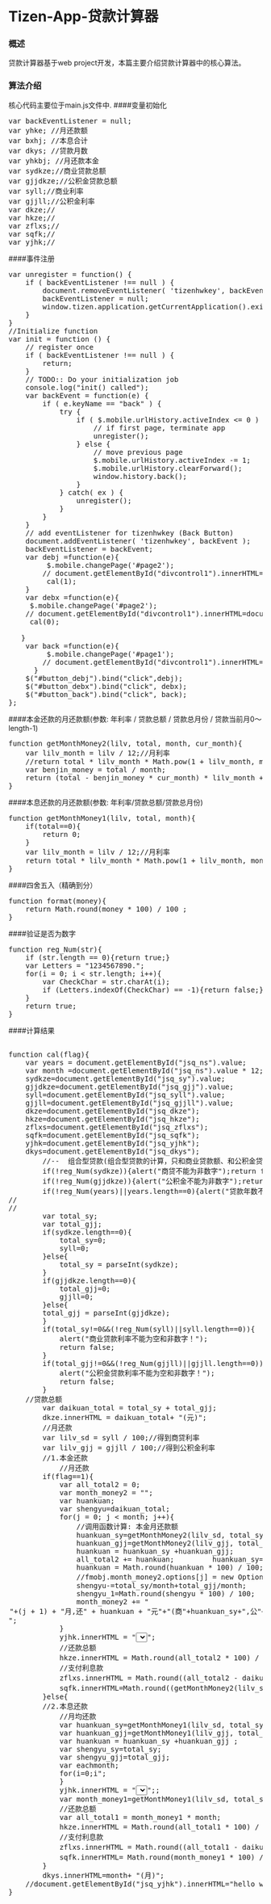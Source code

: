 # Tizen-App-贷款计算器
### 概述
贷款计算器基于web project开发，本篇主要介绍贷款计算器中的核心算法。
### 算法介绍
核心代码主要位于main.js文件中.
####变量初始化
<pre>
var backEventListener = null;
var yhke; //月还款额
var bxhj; //本息合计
var dkys; //贷款月数
var yhkbj; //月还款本金
var sydkze;//商业贷款总额
var gjjdkze;//公积金贷款总额
var syll;//商业利率
var gjjll;//公积金利率
var dkze;//
var hkze;//
var zflxs;//
var sqfk;//
var yjhk;//
</pre>

####事件注册
<pre>
var unregister = function() {
    if ( backEventListener !== null ) {
        document.removeEventListener( 'tizenhwkey', backEventListener );
        backEventListener = null;
        window.tizen.application.getCurrentApplication().exit();
    }
}
//Initialize function
var init = function () {
    // register once
    if ( backEventListener !== null ) {
        return;
    }  
    // TODO:: Do your initialization job
    console.log("init() called"); 
    var backEvent = function(e) {
        if ( e.keyName == "back" ) {
            try {
                if ( $.mobile.urlHistory.activeIndex <= 0 ) {
                    // if first page, terminate app
                    unregister();
                } else {
                    // move previous page
                    $.mobile.urlHistory.activeIndex -= 1;
                    $.mobile.urlHistory.clearForward();
                    window.history.back();
                }
            } catch( ex ) {
                unregister();
            }
        }
    }
    // add eventListener for tizenhwkey (Back Button)
    document.addEventListener( 'tizenhwkey', backEvent );
    backEventListener = backEvent;
    var debj =function(e){
    	 $.mobile.changePage('#page2');
    	// document.getElementById("divcontrol1").innerHTML=document.getElementById("textinput1").value;
    	 cal(1);
    }
    var debx =function(e){
   	 $.mobile.changePage('#page2');
   	// document.getElementById("divcontrol1").innerHTML=document.getElementById("textinput1").value;
   	 cal(0);

   }  
    var back =function(e){
      	 $.mobile.changePage('#page1');
      	// document.getElementById("divcontrol1").innerHTML=document.getElementById("textinput1").value;  	
      }
    $("#button_debj").bind("click",debj);
    $("#button_debx").bind("click", debx);
    $("#button_back").bind("click", back);  
};
</pre>

####本金还款的月还款额(参数: 年利率 / 贷款总额 / 贷款总月份 / 贷款当前月0～length-1)
<pre>
function getMonthMoney2(lilv, total, month, cur_month){
	var lilv_month = lilv / 12;//月利率
	//return total * lilv_month * Math.pow(1 + lilv_month, month) / ( Math.pow(1 + lilv_month, month) -1 );
	var benjin_money = total / month;
	return (total - benjin_money * cur_month) * lilv_month + benjin_money;
}
</pre>

####本息还款的月还款额(参数: 年利率/贷款总额/贷款总月份)
<pre>
function getMonthMoney1(lilv, total, month){
	if(total==0){
		return 0;
	}
	var lilv_month = lilv / 12;//月利率
	return total * lilv_month * Math.pow(1 + lilv_month, month) / ( Math.pow(1 + lilv_month, month) -1 );
}
</pre>

####四舍五入（精确到分）
<pre>
function format(money){
	return Math.round(money * 100) / 100 ;
}
</pre>

####验证是否为数字

<pre>
function reg_Num(str){
	if (str.length == 0){return true;}
	var Letters = "1234567890.";
	for(i = 0; i < str.length; i++){
		var CheckChar = str.charAt(i);
		if (Letters.indexOf(CheckChar) == -1){return false;}
	}
	return true;
}
</pre>

####计算结果
<pre>

function cal(flag){
	var years = document.getElementById("jsq_ns").value;
	var month =document.getElementById("jsq_ns").value * 12;
	sydkze=document.getElementById("jsq_sy").value;
	gjjdkze=document.getElementById("jsq_gjj").value;
	syll=document.getElementById("jsq_syll").value;
	gjjll=document.getElementById("jsq_gjjll").value;
	dkze=document.getElementById("jsq_dkze");
	hkze=document.getElementById("jsq_hkze");
	zflxs=document.getElementById("jsq_zflxs");
	sqfk=document.getElementById("jsq_sqfk");
	yjhk=document.getElementById("jsq_yjhk");
	dkys=document.getElementById("jsq_dkys");
		//--  组合型贷款(组合型贷款的计算，只和商业贷款额、和公积金贷款额有关，和按贷款总额计算无关)
		if(!reg_Num(sydkze)){alert("商贷不能为非数字");return false;}else{sydkze*=10000;}
		if(!reg_Num(gjjdkze)){alert("公积金不能为非数字");return false;}else{gjjdkze*=10000;}
		if(!reg_Num(years)||years.length==0){alert("贷款年数不能为空和非数字！");return false;}		
//
//
		var total_sy;
		var total_gjj;
		if(sydkze.length==0){
			total_sy=0;
			syll=0;
		}else{	
			total_sy = parseInt(sydkze);
		}	
		if(gjjdkze.length==0){
			total_gjj=0;
			gjjll=0;
		}else{	
		total_gjj = parseInt(gjjdkze);
		}
		if(total_sy!=0&&(!reg_Num(syll)||syll.length==0)){
			alert("商业贷款利率不能为空和非数字！");
			return false;
		}
		if(total_gjj!=0&&(!reg_Num(gjjll)||gjjll.length==0)){
			alert("公积金贷款利率不能为空和非数字！");
			return false;
		}
	//贷款总额		
		var daikuan_total = total_sy + total_gjj;
		dkze.innerHTML = daikuan_total+ "(元)";
		//月还款
		var lilv_sd = syll / 100;//得到商贷利率
		var lilv_gjj = gjjll / 100;//得到公积金利率
		//1.本金还款
			//月还款
		if(flag==1){
			var all_total2 = 0;
			var month_money2 = "";
			var huankuan;
			var shengyu=daikuan_total;
			for(j = 0; j < month; j++){
				//调用函数计算: 本金月还款额
				huankuan_sy=getMonthMoney2(lilv_sd, total_sy, month, j);
				huankuan_gjj=getMonthMoney2(lilv_gjj, total_gjj, month, j);
				huankuan = huankuan_sy +huankuan_gjj;
				all_total2 += huankuan;			huankuan_sy=Math.round(huankuan_sy*100)/100;			huankuan_gjj=Math.round(huankuan_gjj*100)/100;
				huankuan = Math.round(huankuan * 100) / 100;
				//fmobj.month_money2.options[j] = new Option( (j + 1) +"月," + huankuan + "(元)", huankuan);
				shengyu-=total_sy/month+total_gjj/month;
				shengyu_1=Math.round(shengyu * 100) / 100;
				month_money2 += "<option>"+(j + 1) + "月,还" + huankuan + "元"+"(商"+huankuan_sy+",公"+huankuan_gjj+") 剩"+shengyu_1+"元</option>";
			}
			yjhk.innerHTML = "<select>"+month_money2+"</select>";
			//还款总额
			hkze.innerHTML = Math.round(all_total2 * 100) / 100+ "(元)";
			//支付利息款
			zflxs.innerHTML = Math.round((all_total2 - daikuan_total) * 100) / 100+ "(元)";
			sqfk.innerHTML=Math.round((getMonthMoney2(lilv_sd, total_sy, month, 1) + getMonthMoney2(lilv_gjj, total_gjj, month, 1)) * 100) / 100+ "(元)";
		}else{
		//2.本息还款
			//月均还款
			var huankuan_sy=getMonthMoney1(lilv_sd, total_sy, month);
			var huankuan_gjj=getMonthMoney1(lilv_gjj, total_gjj, month);
			var huankuan = huankuan_sy +huankuan_gjj ;
			var shengyu_sy=total_sy;
			var shengyu_gjj=total_gjj;
			var eachmonth;
			for(i=0;i<month;i++){
				sy_lx=shengyu_sy*lilv_sd/12;
				gjj_lx=shengyu_gjj*lilv_gjj/12;
				sy_bj=huankuan_sy-sy_lx;
				gjj_bj=huankuan_gjj-gjj_lx;
				shengyu_sy-=sy_bj;
				shengyu_gjj-=gjj_bj;				shengyu_total=format(shengyu_sy+shengyu_gjj);
				eachmonth += "<option>"+(i + 1) + "月,还" + format(huankuan) + "元"+"(商"+format(huankuan_sy)+",公"+format(huankuan_gjj)+") 剩"+shengyu_total+"元</option>";
			}
			yjhk.innerHTML = "<select>"+eachmonth+"</select>";;		
			var month_money1=getMonthMoney1(lilv_sd, total_sy, month)+getMonthMoney1(lilv_gjj, total_gjj, month);
			//还款总额
			var all_total1 = month_money1 * month;
			hkze.innerHTML = Math.round(all_total1 * 100) / 100+ "(元)";
			//支付利息款
			zflxs.innerHTML = Math.round((all_total1 - daikuan_total) * 100) / 100+ "(元)";
			sqfk.innerHTML= Math.round(month_money1 * 100) / 100+ "(元)";
		}	
		dkys.innerHTML=month+ "(月)";
	//document.getElementById("jsq_yjhk").innerHTML="hello world!";
}
